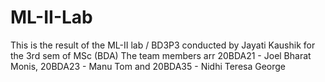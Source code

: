 # ML-II-Lab
This is the result of the ML-II lab / BD3P3 conducted by Jayati Kaushik for the 3rd sem of MSc (BDA)
The team members arr
20BDA21 - Joel Bharat Monis, 20BDA23 - Manu Tom and 20BDA35 - Nidhi Teresa George
